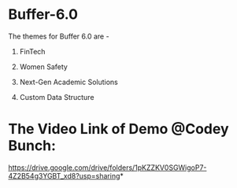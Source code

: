 # Buffer-6.0

The themes for Buffer 6.0 are -

1. FinTech

2. Women Safety

3. Next-Gen Academic Solutions

4. Custom Data Structure
# The Video Link of Demo @Codey Bunch:
https://drive.google.com/drive/folders/1pKZZKV0SGWigoP7-4Z2B54g3YGBT_xd8?usp=sharing*
